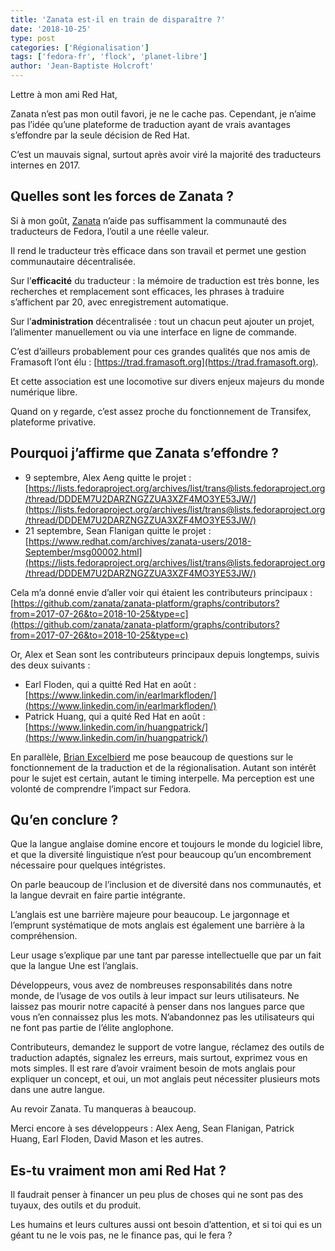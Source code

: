```yaml
---
title: 'Zanata est-il en train de disparaître ?'
date: '2018-10-25'
type: post
categories: ['Régionalisation']
tags: ['fedora-fr', 'flock', 'planet-libre']
author: 'Jean-Baptiste Holcroft'
---
```

Lettre à mon ami Red Hat,

Zanata n’est pas mon outil favori, je ne le cache pas. Cependant, je n’aime pas l’idée qu’une plateforme de traduction ayant de vrais avantages s’effondre par la seule décision de Red Hat.

C’est un mauvais signal, surtout après avoir viré la majorité des traducteurs internes en 2017.

## Quelles sont les forces de Zanata ?

Si à mon goût, [Zanata](http://zanata.org) n’aide pas suffisamment la communauté des traducteurs de Fedora, l’outil a une réelle valeur.

Il rend le traducteur très efficace dans son travail et permet une gestion communautaire décentralisée.

Sur l’**efficacité** du traducteur : la mémoire de traduction est très bonne, les recherches et remplacement sont efficaces, les phrases à traduire s’affichent par 20, avec enregistrement automatique.

Sur l’**administration** décentralisée : tout un chacun peut ajouter un projet, l’alimenter manuellement ou via une interface en ligne de commande.

C’est d’ailleurs probablement pour ces grandes qualités que nos amis de Framasoft l’ont élu : [https://trad.framasoft.org](https://trad.framasoft.org).

Et cette association est une locomotive sur divers enjeux majeurs du monde numérique libre.

Quand on y regarde, c’est assez proche du fonctionnement de Transifex, plateforme privative.


## Pourquoi j’affirme que Zanata s’effondre ?

* 9 septembre, Alex Aeng quitte le projet : [https://lists.fedoraproject.org/archives/list/trans@lists.fedoraproject.org/thread/DDDEM7U2DARZNGZZUA3XZF4MO3YE53JW/](https://lists.fedoraproject.org/archives/list/trans@lists.fedoraproject.org/thread/DDDEM7U2DARZNGZZUA3XZF4MO3YE53JW/)
* 21 septembre, Sean Flanigan quitte le projet : [https://www.redhat.com/archives/zanata-users/2018-September/msg00002.html](https://lists.fedoraproject.org/archives/list/trans@lists.fedoraproject.org/thread/DDDEM7U2DARZNGZZUA3XZF4MO3YE53JW/)

Cela m’a donné envie d’aller voir qui étaient les contributeurs principaux : [https://github.com/zanata/zanata-platform/graphs/contributors?from=2017-07-26&to=2018-10-25&type=c](https://github.com/zanata/zanata-platform/graphs/contributors?from=2017-07-26&to=2018-10-25&type=c)

Or, Alex et Sean sont les contributeurs principaux depuis longtemps, suivis des deux suivants :

* Earl Floden, qui a quitté Red Hat en août : [https://www.linkedin.com/in/earlmarkfloden/](https://www.linkedin.com/in/earlmarkfloden/)
* Patrick Huang, qui a quité Red Hat en août : [https://www.linkedin.com/in/huangpatrick/](https://www.linkedin.com/in/huangpatrick/)


En parallèle, [Brian Excelbierd](https://fedoraproject.org/wiki/User:Bex) me pose beaucoup de questions sur le fonctionnement de la traduction et de la régionalisation. Autant son intérêt pour le sujet est certain, autant le timing interpelle. Ma perception est une volonté de comprendre l’impact sur Fedora.

## Qu’en conclure ?

Que la langue anglaise domine encore et toujours le monde du logiciel libre, et que la diversité linguistique n’est pour beaucoup qu’un encombrement nécessaire pour quelques intégristes.

On parle beaucoup de l’inclusion et de diversité dans nos communautés, et la langue devrait en faire partie intégrante.

L’anglais est une barrière majeure pour beaucoup.
Le jargonnage et l’emprunt systématique de mots anglais est également une barrière à la compréhension.

Leur usage s’explique par une tant par paresse intellectuelle que par un fait que la langue Une est l’anglais.

Développeurs, vous avez de nombreuses responsabilités dans notre monde, de l’usage de vos outils à leur impact sur leurs utilisateurs.
Ne laissez pas mourir notre capacité à penser dans nos langues parce que vous n’en connaissez plus les mots. N’abandonnez pas les utilisateurs qui ne font pas partie de l’élite anglophone.

Contributeurs, demandez le support de votre langue, réclamez des outils de traduction adaptés, signalez les erreurs, mais surtout, exprimez vous en mots simples. Il est rare d’avoir vraiment besoin de mots anglais pour expliquer un concept, et oui, un mot anglais peut nécessiter plusieurs mots dans une autre langue.

Au revoir Zanata. Tu manqueras à beaucoup.

Merci encore à ses développeurs : Alex Aeng, Sean Flanigan, Patrick Huang, Earl Floden, David Mason et les autres.

## Es-tu vraiment mon ami Red Hat ?

Il faudrait penser à financer un peu plus de choses qui ne sont pas des tuyaux, des outils et du produit.

Les humains et leurs cultures aussi ont besoin d’attention, et si toi qui es un géant tu ne le vois pas, ne le finance pas, qui le fera ?
